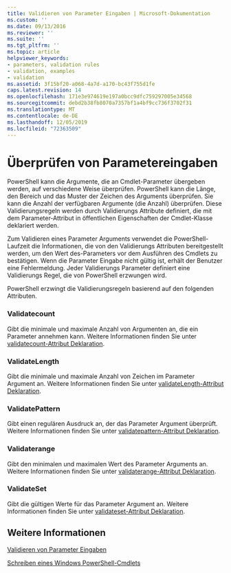 ```yaml
---
title: Validieren von Parameter Eingaben | Microsoft-Dokumentation
ms.custom: ''
ms.date: 09/13/2016
ms.reviewer: ''
ms.suite: ''
ms.tgt_pltfrm: ''
ms.topic: article
helpviewer_keywords:
- parameters, validation rules
- validation, examples
- validation
ms.assetid: 3f15bf20-a068-4a7d-a170-bc43f755d1fe
caps.latest.revision: 14
ms.openlocfilehash: 171e3e974619e197a0bcc9dfc759297005e34568
ms.sourcegitcommit: debd2b38fb8070a7357bf1a4bf9cc736f3702f31
ms.translationtype: MT
ms.contentlocale: de-DE
ms.lasthandoff: 12/05/2019
ms.locfileid: "72363509"
---
```

# <a name="validating-parameter-input"></a>Überprüfen von Parametereingaben

PowerShell kann die Argumente, die an Cmdlet-Parameter übergeben werden, auf verschiedene Weise überprüfen.
PowerShell kann die Länge, den Bereich und das Muster der Zeichen des Arguments überprüfen.
Sie kann die Anzahl der verfügbaren Argumente (die Anzahl) überprüfen.
Diese Validierungsregeln werden durch Validierungs Attribute definiert, die mit dem Parameter-Attribut in öffentlichen Eigenschaften der Cmdlet-Klasse deklariert werden.

Zum Validieren eines Parameter Arguments verwendet die PowerShell-Laufzeit die Informationen, die von den Validierungs Attributen bereitgestellt werden, um den Wert des-Parameters vor dem Ausführen des Cmdlets zu bestätigen.
Wenn die Parameter Eingabe nicht gültig ist, erhält der Benutzer eine Fehlermeldung.
Jeder Validierungs Parameter definiert eine Validierungs Regel, die von PowerShell erzwungen wird.

PowerShell erzwingt die Validierungsregeln basierend auf den folgenden Attributen.

### <a name="validatecount"></a>Validatecount

Gibt die minimale und maximale Anzahl von Argumenten an, die ein Parameter annehmen kann.
Weitere Informationen finden Sie unter [validatecount-Attribut Deklaration](./validatecount-attribute-declaration.md).

### <a name="validatelength"></a>ValidateLength

Gibt die minimale und maximale Anzahl von Zeichen im Parameter Argument an.
Weitere Informationen finden Sie unter [validateLength-Attribut Deklaration](./validatelength-attribute-declaration.md).

### <a name="validatepattern"></a>ValidatePattern

Gibt einen regulären Ausdruck an, der das Parameter Argument überprüft.
Weitere Informationen finden Sie unter [validatepattern-Attribut Deklaration](./validatepattern-attribute-declaration.md).

### <a name="validaterange"></a>Validaterange

Gibt den minimalen und maximalen Wert des Parameter Arguments an.
Weitere Informationen finden Sie unter [validaterange-Attribut Deklaration](./validaterange-attribute-declaration.md).

### <a name="validateset"></a>ValidateSet

Gibt die gültigen Werte für das Parameter Argument an.
Weitere Informationen finden Sie unter [validateset-Attribut Deklaration](./validateset-attribute-declaration.md).

## <a name="see-also"></a>Weitere Informationen

[Validieren von Parameter Eingaben](./how-to-validate-parameter-input.md)

[Schreiben eines Windows PowerShell-Cmdlets](./writing-a-windows-powershell-cmdlet.md)
